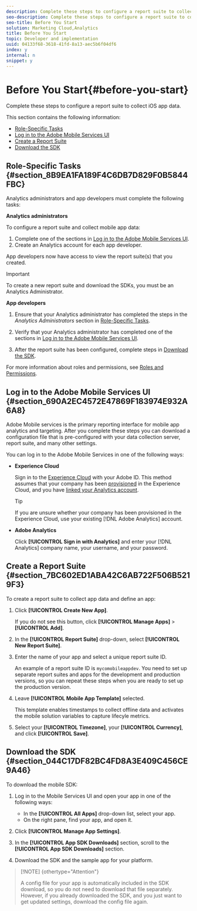 ```yaml
---
description: Complete these steps to configure a report suite to collect iOS app data.
seo-description: Complete these steps to configure a report suite to collect iOS app data.
seo-title: Before You Start
solution: Marketing Cloud,Analytics
title: Before You Start
topic: Developer and implementation
uuid: 04133f68-3618-41fd-8a13-aec5b6f04df6
index: y
internal: n
snippet: y
---
```


# Before You Start{#before-you-start}

Complete these steps to configure a report suite to collect iOS app data.

This section contains the following information:

* [Role-Specific Tasks](../getting-started/requirements.md#section_EE6627E2938B465A8A4EFD0F65B8394B) 
* [Log in to the Adobe Mobile Services UI](../getting-started/requirements.md#section_690A2EC4572E47869F183974E932A6A8) 
* [Create a Report Suite](../getting-started/requirements.md#section_79CC41BC376742D090E828AFCF7630CE) 
* [Download the SDK](../getting-started/requirements.md#section_044C17DF82BC4FD8A3E409C456CE9A46)

## Role-Specific Tasks {#section_8B9EA1FA189F4C6DB7D829F0B5844FBC}

Analytics administrators and app developers must complete the following tasks:

**Analytics administrators**

To configure a report suite and collect mobile app data:

1. Complete one of the sections in [Log in to the Adobe Mobile Services UI](../getting-started/requirements.md#section_690A2EC4572E47869F183974E932A6A8). 
1. Create an Analytics account for each app developer.

App developers now have access to view the report suite(s) that you created.

>[!IMPORTANT]
>
>To create a new report suite and download the SDKs, you must be an Analytics Administrator.

**App developers**

1. Ensure that your Analytics administrator has completed the steps in the *Analytics Administrators* section in [Role-Specific Tasks](../getting-started/requirements.md#section_8B9EA1FA189F4C6DB7D829F0B5844FBC). 

1. Verify that your Analytics administrator has completed one of the sections in [Log in to the Adobe Mobile Services UI](../getting-started/requirements.md#section_690A2EC4572E47869F183974E932A6A8). 
1. After the report suite has been configured, complete steps in [Download the SDK](../getting-started/requirements.md#section_044C17DF82BC4FD8A3E409C456CE9A46).

For more information about roles and permissions, see [Roles and Permissions](https://marketing.adobe.com/resources/help/en_US/mobile/c_mob_roles-and-permissions.html).

## Log in to the Adobe Mobile Services UI {#section_690A2EC4572E47869F183974E932A6A8}

Adobe Mobile services is the primary reporting interface for mobile app analytics and targeting. After you complete these steps you can download a configuration file that is pre-configured with your data collection server, report suite, and many other settings.

You can log in to the Adobe Mobile Services in one of the following ways:

* **Experience Cloud**

  Sign in to the [Experience Cloud](http://marketing.adobe.com) with your Adobe ID. This method assumes that your company has been [provisioned](http://marketing.adobe.com/resources/help/en_US/mcloud/?f=admin_getting_started) in the Experience Cloud, and you have [linked your Analytics account](http://marketing.adobe.com/resources/help/en_US/mcloud/?f=t_link_accounts).

  >[!TIP]
  >
  >If you are unsure whether your company has been provisioned in the Experience Cloud, use your existing [!DNL Adobe Analytics] account.

* **Adobe Analytics**

  Click **[!UICONTROL Sign in with Analytics]** and enter your [!DNL Analytics] company name, your username, and your password.

## Create a Report Suite {#section_7BC602ED1ABA42C6AB722F506B5219F3}

To create a report suite to collect app data and define an app:

1. Click **[!UICONTROL Create New App]**.

   If you do not see this button, click **[!UICONTROL Manage Apps]** > **[!UICONTROL Add]**. 

1. In the **[!UICONTROL Report Suite]** drop-down, select **[!UICONTROL New Report Suite]**. 

1. Enter the name of your app and select a unique report suite ID.

   An example of a report suite ID is `mycomobileappdev`. You need to set up separate report suites and apps for the development and production versions, so you can repeat these steps when you are ready to set up the production version. 
1. Leave **[!UICONTROL Mobile App Template]** selected.

   This template enables timestamps to collect offline data and activates the mobile solution variables to capture lifecyle metrics. 

1. Select your **[!UICONTROL Timezone]**, your **[!UICONTROL Currency]**, and click **[!UICONTROL Save]**.

## Download the SDK {#section_044C17DF82BC4FD8A3E409C456CE9A46}

To download the mobile SDK:

1. Log in to the Mobile Services UI and open your app in one of the following ways:

    * In the **[!UICONTROL All Apps]** drop-down list, select your app. 
    * On the right pane, find your app, and open it.

1. Click **[!UICONTROL Manage App Settings]**. 
1. In the **[!UICONTROL App SDK Downloads]** section, scroll to the **[!UICONTROL App SDK Downloads]** section. 

1. Download the SDK and the sample app for your platform.

>[!NOTE] {othertype="Attention"}
>
>A config file for your app is automatically included in the SDK download, so you do not need to download that file separately. However, if you already downloaded the SDK, and you just want to get updated settings, download the config file again.

